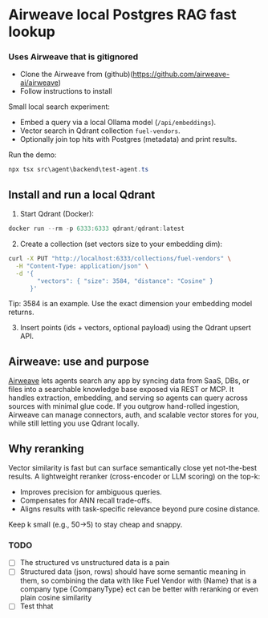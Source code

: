 # Airweave local Postgres RAG fast lookup

### Uses Airweave that is gitignored
 - Clone the Airweave from (github)(https://github.com/airweave-ai/airweave)
 - Follow instructions to install

Small local search experiment:

- Embed a query via a local Ollama model (`/api/embeddings`).
- Vector search in Qdrant collection `fuel-vendors`.
- Optionally join top hits with Postgres (metadata) and print results.

Run the demo:

```powershell
npx tsx src\agent\backend\test-agent.ts
```

## Install and run a local Qdrant

1. Start Qdrant (Docker):

```powershell
docker run --rm -p 6333:6333 qdrant/qdrant:latest
```

2. Create a collection (set vectors size to your embedding dim):

```bash
curl -X PUT "http://localhost:6333/collections/fuel-vendors" \
  -H "Content-Type: application/json" \
  -d '{
        "vectors": { "size": 3584, "distance": "Cosine" }
      }'
```

Tip: 3584 is an example. Use the exact dimension your embedding model returns.

3. Insert points (ids + vectors, optional payload) using the Qdrant upsert API.

## Airweave: use and purpose

[Airweave](https://github.com/airweave-ai/airweave) lets agents search any app by syncing data from SaaS, DBs, or files into a searchable knowledge base exposed via REST or MCP. It handles extraction, embedding, and serving so agents can query across sources with minimal glue code. If you outgrow hand-rolled ingestion, Airweave can manage connectors, auth, and scalable vector stores for you, while still letting you use Qdrant locally.

## Why reranking

Vector similarity is fast but can surface semantically close yet not-the-best results. A lightweight reranker (cross-encoder or LLM scoring) on the top-k:

- Improves precision for ambiguous queries.
- Compensates for ANN recall trade-offs.
- Aligns results with task-specific relevance beyond pure cosine distance.

Keep k small (e.g., 50→5) to stay cheap and snappy.

### TODO
- [ ] The structured vs unstructured data is a pain
- [ ] Structured data (json, rows) should have some semantic meaning in them, so combining the data with like Fuel Vendor with {Name} that is a company type {CompanyType} ect can be better with reranking or even plain cosine similarity
- [ ] Test thhat
